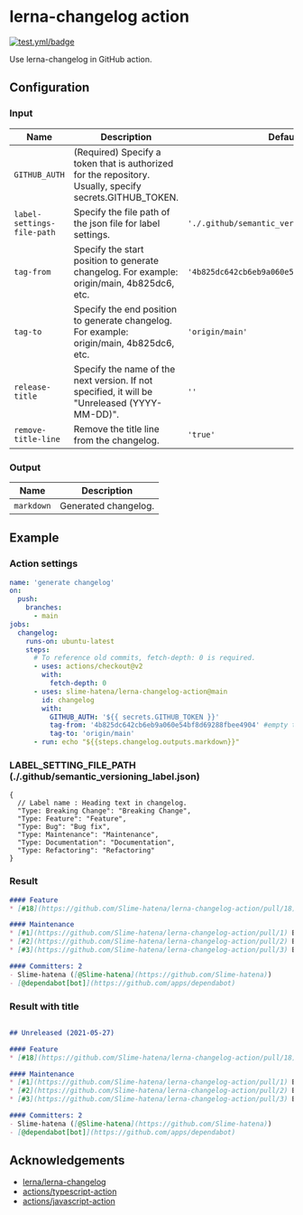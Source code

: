 # lerna-changelog action

[![test.yml/badge](https://github.com/Slime-hatena/lerna-changelog-action/actions/workflows/test.yml/badge.svg)](https://github.com/slime-hatena/lerna-changelog-action/actions/workflows/test.yml)

Use lerna-changelog in GitHub action.

## Configuration

### Input

| Name                       | Description                                                                                                                | Default                                      |
| -------------------------  | -------------------------------------------------------------------------------------------------------------------------- | -------------------------------------------- |
| `GITHUB_AUTH`              | (Required) Specify a token that is authorized for the repository. Usually, specify secrets.GITHUB_TOKEN.                   |                                              |
| `label-settings-file-path` | Specify the file path of the json file for label settings.                                                                 | `'./.github/semantic_versioning_label.json'` |
| `tag-from`                 | Specify the start position to generate changelog. For example: origin/main, 4b825dc6, etc.                                 | `'4b825dc642cb6eb9a060e54bf8d69288fbee4904'` |
| `tag-to`                   | Specify the end position to generate changelog. For example: origin/main, 4b825dc6, etc.                                   | `'origin/main'`                              |
| `release-title`            | Specify the name of the next version. If not specified, it will be "Unreleased (YYYY-MM-DD)".                              | `''`                                         |
| `remove-title-line`        | Remove the title line from the changelog.                                                                                  | `'true'`                                     |

### Output

| Name       | Description          |
| ---------- | -------------------- |
| `markdown` | Generated changelog. |

## Example

### Action settings

```yml
name: 'generate changelog'
on:
  push:
    branches:
      - main
jobs:
  changelog:
    runs-on: ubuntu-latest
    steps:
      # To reference old commits, fetch-depth: 0 is required.
      - uses: actions/checkout@v2
        with:
          fetch-depth: 0
      - uses: slime-hatena/lerna-changelog-action@main
        id: changelog
        with:
          GITHUB_AUTH: '${{ secrets.GITHUB_TOKEN }}'
          tag-from: '4b825dc642cb6eb9a060e54bf8d69288fbee4904' #empty tree
          tag-to: 'origin/main'
      - run: echo "${{steps.changelog.outputs.markdown}}"
```

### LABEL_SETTING_FILE_PATH (./.github/semantic_versioning_label.json)

```jsonc
{
  // Label name : Heading text in changelog.
  "Type: Breaking Change": "Breaking Change",
  "Type: Feature": "Feature",
  "Type: Bug": "Bug fix",
  "Type: Maintenance": "Maintenance",
  "Type: Documentation": "Documentation",
  "Type: Refactoring": "Refactoring"
}
```

### Result

```md
#### Feature
* [#18](https://github.com/Slime-hatena/lerna-changelog-action/pull/18) chore(yarn): add lerna-changelog ([@Slime-hatena](https://github.com/Slime-hatena))

#### Maintenance
* [#1](https://github.com/Slime-hatena/lerna-changelog-action/pull/1) Bump @types/node from 14.14.9 to 15.3.0 ([@dependabot[bot]](https://github.com/apps/dependabot))
* [#2](https://github.com/Slime-hatena/lerna-changelog-action/pull/2) Bump @actions/core from 1.2.6 to 1.2.7 ([@dependabot[bot]](https://github.com/apps/dependabot))
* [#3](https://github.com/Slime-hatena/lerna-changelog-action/pull/3) Bump eslint-plugin-jest from 24.1.3 to 24.3.6 ([@dependabot[bot]](https://github.com/apps/dependabot))

#### Committers: 2
- Slime-hatena ([@Slime-hatena](https://github.com/Slime-hatena))
- [@dependabot[bot]](https://github.com/apps/dependabot)

```

### Result with title

```md

## Unreleased (2021-05-27)

#### Feature
* [#18](https://github.com/Slime-hatena/lerna-changelog-action/pull/18) chore(yarn): add lerna-changelog ([@Slime-hatena](https://github.com/Slime-hatena))

#### Maintenance
* [#1](https://github.com/Slime-hatena/lerna-changelog-action/pull/1) Bump @types/node from 14.14.9 to 15.3.0 ([@dependabot[bot]](https://github.com/apps/dependabot))
* [#2](https://github.com/Slime-hatena/lerna-changelog-action/pull/2) Bump @actions/core from 1.2.6 to 1.2.7 ([@dependabot[bot]](https://github.com/apps/dependabot))
* [#3](https://github.com/Slime-hatena/lerna-changelog-action/pull/3) Bump eslint-plugin-jest from 24.1.3 to 24.3.6 ([@dependabot[bot]](https://github.com/apps/dependabot))

#### Committers: 2
- Slime-hatena ([@Slime-hatena](https://github.com/Slime-hatena))
- [@dependabot[bot]](https://github.com/apps/dependabot)

```

## Acknowledgements

- [lerna/lerna-changelog](https://github.com/lerna/lerna-changelog)
- [actions/typescript-action](https://github.com/actions/typescript-action)
- [actions/javascript-action](https://github.com/actions/javascript-action)
